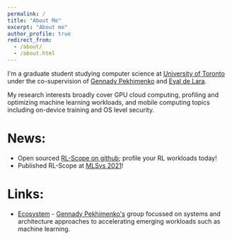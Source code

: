 ```yaml
---
permalink: /
title: "About Me"
excerpt: "About me"
author_profile: true
redirect_from: 
  - /about/
  - /about.html
---
```


I'm a graduate student studying computer science at [University of Toronto](https://web.cs.toronto.edu/) under the co-supervision of 
[Gennady Pekhimenko](http://www.cs.toronto.edu/~pekhimenko/) and 
[Eyal de Lara](http://www.cs.toronto.edu/~delara/).

My research interests broadly cover GPU cloud computing, profiling and optimizing 
machine learning workloads, and mobile computing topics including on-device training and OS level security.

News:
======
* Open sourced [RL-Scope on github](https://github.com/UofT-EcoSystem/rlscope); profile your RL workloads today!
* Published RL-Scope at [MLSys 2021](https://mlsys.org/Conferences/2021/Schedule?showEvent=1517)!

Links:
======
* [Ecosystem](http://www.cs.toronto.edu/ecosystem/) - [Gennady Pekhimenko's](http://www.cs.toronto.edu/~pekhimenko/) 
  group focussed on systems and architecture approaches to accelerating emerging workloads such as machine learning.
